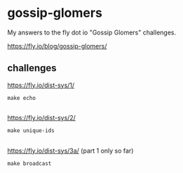 # gossip-glomers
My answers to the fly dot io "Gossip Glomers" challenges.

https://fly.io/blog/gossip-glomers/

## challenges
https://fly.io/dist-sys/1/

`make echo`

##

https://fly.io/dist-sys/2/

`make unique-ids`

##

https://fly.io/dist-sys/3a/ (part 1 only so far)

`make broadcast`
